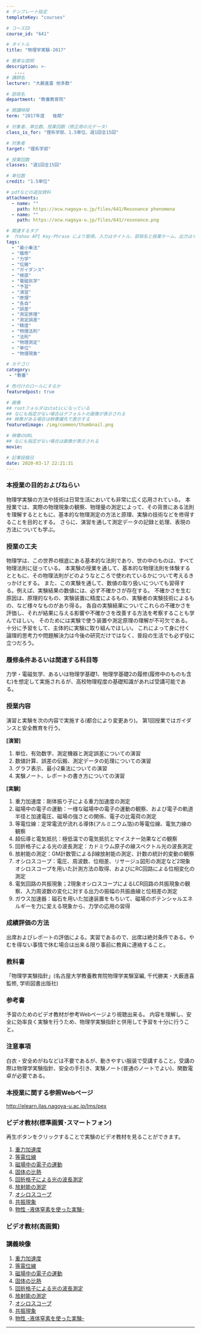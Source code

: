 ```yaml
---
# テンプレート指定
templateKey: "courses"

# コースID
course_id: "641"

# タイトル
title: "物理学実験-2017"

# 簡単な説明
description: >-
   ....
# 講師名
lecturer: "大薮進喜 他多数"

# 部局名
department: "教養教育院"

# 開講時限
term: "2017年度	後期"

# 対象者、単位数、授業回数（修正用の元データ）
class_is_for: "理系学部、1.5単位、週1回全15回"

# 対象者
target: "理系学部"

# 授業回数
classes: "週1回全15回"

# 単位数
credit: "1.5単位"

# pdfなどの追加資料
attachments:
  - name: "" 
    path: https://ocw.nagoya-u.jp/files/641/Resonance phenomena
  - name: "" 
    path: https://ocw.nagoya-u.jp/files/641/resonance.png

# 関連するタグ
# （Yahoo API Key-Phrase により取得。入力はタイトル、部局名と授業ホーム、出力はキーフレーズ（tags））
tags:
  - "最小乗法"
  - "履修"
  - "力学"
  - "伝搬"
  - "ガイダンス"
  - "根底"
  - "電磁気学"
  - "予習"
  - "演習"
  - "原理"
  - "各自"
  - "誤差"
  - "測定原理"
  - "測定誤差"
  - "精度"
  - "物理法則"
  - "法則"
  - "物理測定"
  - "単位"
  - "物理現象"

# カテゴリ
category:
 - "教養"

# 色付けのロールにするか
featuredpost: true

# 画像
## rootフォルダはstaticになっている
## なにも指定がない場合はデフォルトの画像が表示される
## 映像がある場合は映像優先で表示する
featuredimage: /img/common/thumbnail.png

# 映像のURL
## なにも指定がない場合は画像が表示される
movie: 

# 記事投稿日
date: 2020-03-17 22:21:31
---
```


### 本授業の目的およびねらい

物理学実験の方法や技術は日常生活においても非常に広く応用されている。
本授業では、実際の物理現象の観察、物理量の測定によって、その背景にある法則を理解するとともに、基本的な物理測定の方法と原理、実験の技術などを修得することを目的とする。
さらに、演習を通して測定データの記録と処理、表現の方法についても学ぶ。 


### 授業の工夫

物理学は、この世界の根底にある基本的な法則であり、世の中のものは、すべて物理法則に従っている。
本実験の授業を通して、基本的な物理法則を体験するとともに、その物理法則がどのようなところで使われているかについて考えるきっかけとする。
また、この実験を通して、数値の取り扱いについても習得する。例えば、実験結果の数値には、必ず不確かさが存在する。
不確かさを生む原因は、原理的なもの、実験装置に精度によるもの、実験者の実験技術によるもの、など様々なものがあり得る。
各自の実験結果についてこれらの不確かさを評価し、それが結果に与える影響や不確かさを改善する方法を考察することも学んでほしい。
そのためには実験で使う装置や測定原理の理解が不可欠である。
十分に予習をして、主体的に実験に取り組んでほしい。
これによって身に付く論理的思考力や問題解決力は今後の研究だけではなく、普段の生活でも必ず役に立つだろう。 









### 履修条件あるいは関連する科目等
力学・電磁気学、あるいは物理学基礎1、物理学基礎2の履修(履修中のものも含む)を想定して実施されるが、高校物理程度の基礎知識があれば受講可能である。

### 授業内容
演習と実験を次の内容で実施する(都合により変更あり)。
第1回授業ではガイダンスと安全教育を行う。

**[演習]**

1. 単位、有効数字、測定機器と測定誤差についての演習
2. 数値計算、誤差の伝搬、測定データの処理についての演習
3. グラフ表示、最小2乗法についての演習
4. 実験ノート、レポートの書き方についての演習


**[実験]**
1. 重力加速度：剛体振り子による重力加速度の測定
2. 磁場中の電子の運動：一様な磁場中の電子の運動の観察、および電子の軌道半径と加速電圧、磁場の強さとの関係、電子の比電荷の測定
3. 等電位線：定常電流が流れる導体(アルミニウム箔)の等電位線、電気力線の観察
4. 超伝導と電気抵抗：極低温での電気抵抗とマイスナー効果などの観察
5. 回折格子による光の波長測定：カドミウム原子の線スペクトル光の波長測定
6. 放射能の測定：GM計数管によるβ線放射能の測定、計数の統計的変動の観察
7. オシロスコープ：電圧、周波数、位相差、リサージュ図形の測定など2現象オシロスコープを用いた計測方法の取得、およびにRC回路による位相変化の測定
8. 電気回路の共振現象；2現象オシロスコープによるLCR回路の共振現象の観察、入力周波数の変化に対する出力の振幅の共振曲線と位相差の測定
9. ガウス加速器：磁石を用いた加速装置をもちいて、磁場のポテンシャルエネルギーを力に変える現象から、力学の応用の習得

### 成績評価の方法

出席およびレポートの評価による。実習であるので、出席は絶対条件である。やむを得ない事情で休む場合は出来る限り事前に教員に連絡すること。

### 教科書

「物理学実験指針」(名古屋大学教養教育院物理学実験室編, 千代勝実・大薮進喜監修, 学術図書出版社) 

### 参考書

予習のためのビデオ教材が参考Webページより視聴出来る。
内容を理解し、安全に効率良く実験を行うため、物理学実験指針と併用して予習を十分に行うこと。

### 注意事項

白衣・安全めがねなどは不要であるが、動きやすい服装で受講すること。受講の際は物理学実験指針、安全の手引き、実験ノート(普通のノートでよい)、関数電卓が必要である。

### 本授業に関する参照Webページ

<a href="http://elearn.ilas.nagoya-u.ac.jp/lms/pex" target="blank">http://elearn.ilas.nagoya-u.ac.jp/lms/pex</a>








### ビデオ教材(標準画質･スマートフォン)

再生ボタンをクリックすることで実験のビデオ教材を見ることができます。

1.  [重力加速度](https://nuvideo.media.nagoya-u.ac.jp/embed/a48a2232546c36ec9819408b7c03bc96e76f0272)
1.  [等電位線](https://nuvideo.media.nagoya-u.ac.jp/embed/ab36692c3e1c5833882bda3be6d02eafce5e4680)
1.  [磁場中の電子の運動](https://nuvideo.media.nagoya-u.ac.jp/embed/93da3b50108f4a13560569cb6603d80891b418c7)
1.  [固体の比熱](https://nuvideo.media.nagoya-u.ac.jp/embed/7c32a8e6a8b45769666b957c2240b7ada4147521)
1.  [回折格子による光の波長測定](https://nuvideo.media.nagoya-u.ac.jp/embed/0a71c74360222ac43f16a3d23df47f895fe42504)
1.  [放射能の測定](https://nuvideo.media.nagoya-u.ac.jp/embed/ae63246994b3a53aecda63ecd419dc6cb045b8fa)
1.  [オシロスコープ](https://nuvideo.media.nagoya-u.ac.jp/embed/18c28700b37a97d3b3678d47f7f8ceaf0052db4a)
1.  [共振現象](https://nuvideo.media.nagoya-u.ac.jp/embed/df8ee5a736ddcc249c0e54a968b34add909fe9cd)
1.  [物性 -液体窒素を使った実験-](https://nuvideo.media.nagoya-u.ac.jp/embed/ffe98786d79a368c6ad72ee94500e1b388669ef0)

### ビデオ教材(高画質)

### 講義映像

1.  [重力加速度](https://nuvideo.media.nagoya-u.ac.jp/embed/058a52a44a3ca745a85633fa017b8d38aabebc2b)
1.  [等電位線](https://nuvideo.media.nagoya-u.ac.jp/embed/e997387209848feef0a88c97df356132a08bbd12)
1.  [磁場中の電子の運動](https://nuvideo.media.nagoya-u.ac.jp/embed/8b75113214282576d7636effa7a442b4c7cabb5a)
1.  [固体の比熱](https://nuvideo.media.nagoya-u.ac.jp/embed/6c10359860d9409bbc89d124b2b50b75fff4038c)
1.  [回折格子による光の波長測定](https://nuvideo.media.nagoya-u.ac.jp/embed/0d7af0bb654771df3d5930b09162953a6311f185)
1.  [放射能の測定](https://nuvideo.media.nagoya-u.ac.jp/embed/a559d7ba2f6c3037cf452d99a13f3ae82426fc57)
1.  [オシロスコープ](https://nuvideo.media.nagoya-u.ac.jp/embed/df4a7abfc6a6a98040763f7fb8dbb886d2d06901)
1.  [共振現象](https://nuvideo.media.nagoya-u.ac.jp/embed/7be3c06c6ebac123295466d8db1046c3557ce248)
1.  [物性 -液体窒素を使った実験-](https://nuvideo.media.nagoya-u.ac.jp/embed/0f4161467174d3d7e15e6db6c5dfcb1c4ae91d4d)











-----